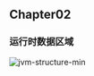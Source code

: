 ## Chapter02

### 运行时数据区域
![jvm-structure-min](http://www.wailian.work/images/2018/11/01/jvm-structure-min.png)
